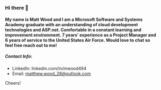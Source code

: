 ### Hi there 👋
#### My name is Matt Wood and I am a Microsoft Software and Systems Academy graduate with an understanding of cloud development technologies and ASP.net. Comfortable in a constant learning and improvement environment. 7 years’ experience as a Project Manager and 6 years of service to the United States Air Force. Would love to chat so feel free reach out to me!
##### Contact Info:
- LinkedIn: linkedin.com/in/mwood494
- Email: matthew.wood_28@outlook.com


Cheers!

